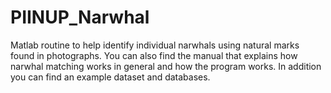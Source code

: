 PIINUP_Narwhal
==============

Matlab routine to help identify individual narwhals using natural marks found in photographs. You can also find the manual that explains how narwhal matching works in general and how the program works. In addition you can find an example dataset and databases.
